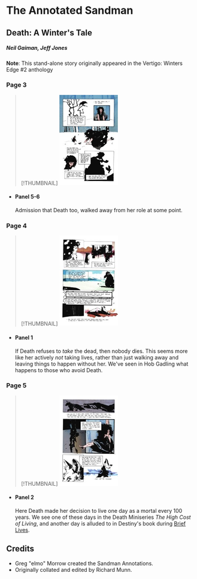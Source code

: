 # The Annotated Sandman

## Death: A Winter's Tale

##### Neil Gaiman, Jeff Jones

**Note**: This stand-alone story originally appeared in the Vertigo: Winters Edge #2 anthology

### Page 3

> [!THUMBNAIL] ![](thumbnails/sandman-death-winter/page03.jpg)

- #### Panel 5-6

  Admission that Death too, walked away from her role at some point.

### Page 4

> [!THUMBNAIL] ![](thumbnails/sandman-death-winter/page04.jpg)

- #### Panel 1
  If Death refuses to _take_ the dead, then nobody dies. This seems more like her actively _not_ taking lives, rather than just walking away and leaving things to happen without her. We've seen in Hob Gadling what happens to those who avoid Death.

### Page 5

> [!THUMBNAIL] ![](thumbnails/sandman-death-winter/page05.jpg)

- #### Panel 2

  Here Death made her decision to live one day as a mortal every 100 years. We see one of these days in the Death Miniseries _The High Cost of Living_, and another day is alluded to in Destiny's book during [Brief Lives](sandman.47.md#page-14).

## Credits

- Greg "elmo" Morrow created the Sandman Annotations.
- Originally collated and edited by Richard Munn.
